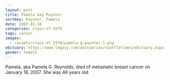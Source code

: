 ```yaml
---
layout: post
title: Pamela Gay Paynter
sortKey: Paynter, Pamela
date: 2007-01-18
categories: class-of-1978
tags: cancer
images:
  - /assets/class-of-1978/pamela-g-paynter-1.png
obituary: https://www.legacy.com/obituaries/seattletimes/obituary.aspx?n=Pamela-Reynolds&pid=86149818
gender: female
---
```

Pamela, aka Pamela G. Reynolds, died of metastatic breast cancer on January 18, 2007. She was 46 years old.
